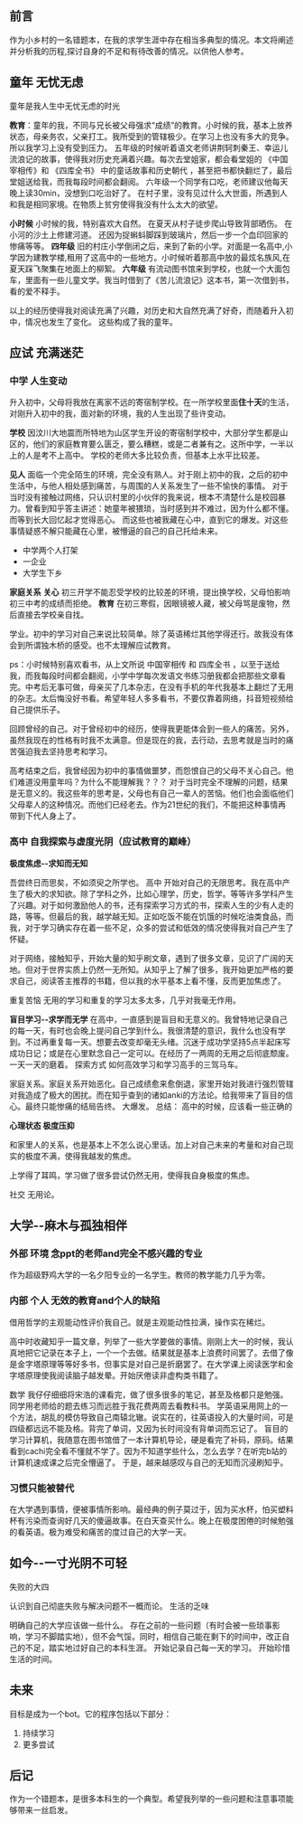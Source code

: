 ## 前言

作为小乡村的一名错题本，在我的求学生涯中存在相当多典型的情况。本文将阐述并分析我的历程,探讨自身的不足和有待改善的情况。以供他人参考。

## 童年  无忧无虑

童年是我人生中无忧无虑的时光

**教育**：童年的我，不同与兄长被父母强求“成绩”的教育。小时候的我，基本上放养状态，母亲务农，父亲打工。我所受到的管辖极少。在学习上也没有多大的竞争。所以我学习上没有受到压力。
  五年级的时候听着语文老师讲荆轲刺秦王、幸运儿流浪记的故事，使得我对历史充满着兴趣。每次去堂姐家，都会看堂姐的 《中国宰相传》和 《四库全书》 中的童话故事和历史朝代 ，甚至把书都快翻烂了，最后堂姐送给我，而我每段时间都会翻阅。
  六年级一个同学有口吃，老师建议他每天晚上读30min，没想到口吃治好了。
  在村子里，没有见过什么大世面，所遇到人和我是相同家境。在物质上贫穷使得我没有什么太大的欲望。

**小时候**  小时候的我，特别喜欢大自然。
在夏天从村子徒步爬山导致背部晒伤。
在小河的沙土上修建河道。
还因为捉蝌蚪脚踩到玻璃片，然后一步一个血印回家的惨痛等等。
**四年级**  旧的村庄小学倒闭之后，来到了新的小学。对面是一名高中,小学因为建教学楼,租用了这高中的一些地方。小时候听着那高中放的最炫名族风,在夏天踩飞聚集在地面上的柳絮。
**六年级**  有流动图书馆来到学校，也就一个大面包车，里面有一些儿童文学。我当时借到了《苦儿流浪记》这本书，第一次借到书，看的爱不释手。

以上的经历使得我对阅读充满了兴趣，对历史和大自然充满了好奇，而随着升入初中，情况也发生了变化。
这些构成了我的童年。

## 应试 充满迷茫

### 中学 人生变动

升入初中，父母将我放在离家不远的寄宿制学校。在一所学校里面**住十天**的生活，对刚升入初中的我，面对新的环境，我的人生出现了些许变动。

**学校** 因汶川大地震而所特地为山区学生开设的寄宿制学校中，大部分学生都是山区的，他们的家庭教育要么匮乏，要么糟糕，或是二者兼有之。这所中学，一半以上的人是考不上高中。
  学校的老师大多比较负责，但基本上水平比较差。

**见人**  面临一个完全陌生的环境，完全没有熟人。对于刚上初中的我，之后的初中生活中，与他人相处感到痛苦，与周围的人关系发生了一些不愉快的事情。
  对于当时没有接触过网络，只认识村里的小伙伴的我来说，根本不清楚什么是校园暴力。曾看到知乎答主讲述：她童年被猥琐，当时感到并不难过，因为什么都不懂。而等到长大回忆起才觉得恶心。
  而这些也被我藏在心中，直到它的爆发。对这些事情疑惑不解只能藏在心里，被懵逼的自己的自己托给未来。
* 中学两个人打架
* 一企业
* 大学生下乡

**家庭关系** 
**关心**  初三开学不能忍受学校的比较差的环境，提出换学校，父母怕影响初三中考的成绩而拒绝。
**教育**  在初三寒假，因眼镜被人藏，被父母骂是废物，然后直接去学校亲自找。

学业。初中的学习对自己来说比较简单。除了英语稀烂其他学得还行。故我没有体会到所谓独木桥的感受。也不太理解应试教育。

ps：小时候特别喜欢看书，从上文所说 中国宰相传 和 四库全书 ，以至于送给我，而我每段时间都会翻阅，小学中学每次发语文书练习册我都会把那些文章看完。中考后无事可做，母亲买了几本杂志，在没有手机的年代我基本上翻烂了无用的杂志。太后悔没好书看。希望年轻人多多看书，不要仅靠着网络，抖音短视频给自己提供乐子。

回顾曾经的自己。对于曾经初中的经历，使得我更能体会到一些人的痛苦。另外，虽然我现在的性格有时我不太满意。但是现在的我，去行动，去思考就是当时的痛苦强迫我去坚持思考和学习。

高考结束之后，我曾经因为初中的事情做噩梦，而怨恨自己的父母不关心自己。他们难道没用童年吗？为什么不能理解我？？？
对于当时完全不理解的问题，结果是无意义的。我这些年的思考是，父母也有自己一辈人的苦恼。他们也会面临他们父母辈人的这种情况。而他们已经老去。作为21世纪的我们，不能把这种事情再带到下代人身上了。



### 高中 自我探索与虚度光阴（应试教育的巅峰）

**极度焦虑--求知而无知**

吾尝终日而思矣，不如须臾之所学也。
高中  开始对自己的无限思考。我在高中产生了极大的求知欲。除了学科之外，比如心理学，历史，哲学。等等许多学科产生了兴趣。对于如何激励他人的书，还有探索学习方式的书，探索人生的少有人走的路，等等。但最后的我，越学越无知。正如吃饭不能在饥饿的时候吃油类食品，而我，对于学习确实存在着一些不足，众多的尝试和低效的情况使得我对自己产生了怀疑。

对于网络，接触知乎，开始大量的知乎刷文章，遇到了很多文章，见识了广阔的天地。但对于世界实质上仍然一无所知。从知乎上了解了很多，我开始更加严格的要求自己，阅读答主推荐的书籍，但以我的水平基本上看不懂，反而更加焦虑了。

重复苦恼  无用的学习和重复的学习太多太多，几乎对我毫无作用。

**盲目学习--求学而无学**
在高中，一直感到是盲目和无意义的。我曾特地记录自己的每一天，有时也会晚上提问自己学到什么。我很清楚的意识，我什么也没有学到。不过再重复每一天。想要去改变却毫无头绪。沉迷于成功学坚持5点半起床写成功日记；或是在心里默念自己一定可以。在经历了一两周的无用之后彻底颓废。一天一天的磨着。
探索方式  如何高效学习和学习高手的三驾马车。

家庭关系。家庭关系开始恶化。自己成绩愈来愈倒退，家里开始对我进行强烈管辖对我造成了极大的困扰。而在知乎查到的诸如anki的方法论。给我带来了盲目的信心。最终只能惨痛的结局告终。
大爆发。
总结： 高中的时候，应该看一些正确的

**心理状态  极度压抑**

和家里人的关系，也是基本上不怎么说心里话。加上对自己未来的考量和对自己现实的极度不满，使得我越发的焦虑。

上学得了耳鸣，学习做了很多尝试仍然无用，使得我自身极度的焦虑。

社交
无用论。


## 大学--麻木与孤独相伴

### 外部 环境 念ppt的老师and完全不感兴趣的专业
  作为超级野鸡大学的一名夕阳专业的一名学生。教师的教学能力几乎为零。
### 内部 个人 无效的教育and个人的缺陷
  借用哲学的主观能动性评价我自己。就是主观能动性拉满，操作实在稀烂。
  
高中时收藏知乎一篇文章，列举了一些大学要做的事情。刚刚上大一的时候，我认真地把它记录在本子上，一个一个去做。结果就是基本上浪费时间罢了。去借了像是金字塔原理等等好多书，但事实是对自己是折磨罢了。在大学课上阅读医学和金字塔原理使我阅读脑子越发晕。开始厌倦读非虚构类书籍了。

数学 我仔仔细细将宋浩的课看完，做了很多很多的笔记，甚至及格都只是勉强。同学用老师给的题去练习而远胜于我花费两周去看教科书。
学英语采用网上的一个方法，胡乱的模仿导致自己南辕北辙。说实在的，往英语投入的大量时间，可是四级都远远不能及格。背完了单词，又因为长时间没有背单词而忘记了。
盲目的学习计算机，我随意在图书馆借了一本计算机导论，硬是看完了补码，原码。结果看到cachi完全看不懂就不学了。因为不知道学些什么，怎么去学？在听完b站的计算机速成课之后完全懵逼了。
于是，越来越感叹与自己的无知而沉浸刷知乎。

### 习惯只能被替代
在大学遇到事情，便被事情所影响。最经典的例子莫过于，因为买水杯，怕买塑料杯有污染而查询好几天的傻逼故事。在白天查买什么。晚上在极度困倦的时候勉强的看英语。极为难受和痛苦的度过自己的大学一天。

## 如今--一寸光阴不可轻

失败的大四

认识到自己彻底失败与解决问题不一概而论。
生活的乏味


明确自己的大学应该做一些什么。
存在之前的一些问题（有时会被一些琐事影响，学习不脚踏实地），但不会气馁。同时，相信自己能在剩下的时间中，改正自己的不足，踏实地过好自己的本科生涯。
开始记录自己每一天的学习。
开始珍惜生活的时间。

## 未来

目标是成为一个bot。它的程序包括以下部分：
1. 持续学习
2. 更多尝试

##  后记

作为一个错题本，是很多本科生的一个典型。希望我列举的一些问题和注意事项能够带来一丝启发。